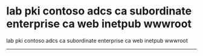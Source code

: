 # lab pki contoso adcs ca subordinate enterprise ca web inetpub wwwroot

lab pki contoso adcs ca subordinate enterprise ca web inetpub wwwroot

---

